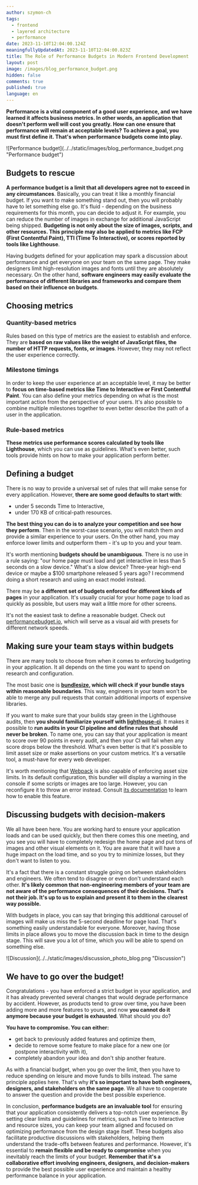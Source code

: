 ```yaml
---
author: szymon-ch
tags:
  - frontend
  - layered architecture
  - performance
date: 2023-11-10T12:04:00.124Z
meaningfullyUpdatedAt: 2023-11-10T12:04:00.823Z
title: The Role of Performance Budgets in Modern Frontend Development
layout: post
image: /images/blog_performance_budget.png
hidden: false
comments: true
published: true
language: en
---
```

**Performance is a vital component of a good user experience, and we have learned it affects business metrics. In other words, an application that doesn't perform well will cost you greatly. How can one ensure that performance will remain at acceptable levels? To achieve a goal, you must first define it. That's when performance budgets come into play.**

<div className="image">![Performance budget](../../static/images/blog_performance_budget.png "Performance budget")</div>

## Budgets to rescue

**A performance budget is a limit that all developers agree not to exceed in any circumstances**. Basically, you can treat it like a monthly financial budget. If you want to make something stand out, then you will probably have to let something else go. It's fluid - depending on the business requirements for this month, you can decide to adjust it. For example, you can reduce the number of images in exchange for additional JavaScript being shipped. **Budgeting is not only about the size of images, scripts, and other resources. This principle may also be applied to metrics like FCP (First Contentful Paint), TTI (Time To Interactive), or scores reported by tools like Lighthouse**.

Having budgets defined for your application may spark a discussion about performance and get everyone on your team on the same page. They make designers limit high-resolution images and fonts until they are absolutely necessary. On the other hand, **software engineers may easily evaluate the performance of different libraries and frameworks and compare them based on their influence on budgets**.

## Choosing metrics

### Quantity-based metrics

Rules based on this type of metrics are the easiest to establish and enforce. They are **based on raw values like the weight of JavaScript files, the number of HTTP requests, fonts, or images**. However, they may not reflect the user experience correctly.

### Milestone timings

In order to keep the user experience at an acceptable level, it may be better to **focus on time-based metrics like Time to Interactive or First Contentful Paint**. You can also define your metrics depending on what is the most important action from the perspective of your users. It's also possible to combine multiple milestones together to even better describe the path of a user in the application.

### Rule-based metrics

**These metrics use performance scores calculated by tools like Lighthouse**, which you can use as guidelines. What's even better, such tools provide hints on how to make your application perform better.

## Defining a budget

There is no way to provide a universal set of rules that will make sense for every application. However, **there are some good defaults to start with**:

* under 5 seconds Time to Interactive,
* under 170 KB of critical-path resources.

**The best thing you can do is to analyze your competition and see how they perform**. Then in the worst-case scenario, you will match them and provide a similar experience to your users. On the other hand, you may enforce lower limits and outperform them - it's up to you and your team.

It's worth mentioning **budgets should be unambiguous**. There is no use in a rule saying: "our home page must load and get interactive in less than 5 seconds on a slow device." What's a slow device? Three-year high-end device or maybe a $100 smartphone released 5 years ago? I recommend doing a short research and using an exact model instead.

There may be **a different set of budgets enforced for different kinds of pages** in your application. It's usually crucial for your home page to load as quickly as possible, but users may wait a little more for other screens.

It's not the easiest task to define a reasonable budget. Check out [performancebudget.io](https://performancebudget.io/), which will serve as a visual aid with presets for different network speeds.

## Making sure your team stays within budgets

There are many tools to choose from when it comes to enforcing budgeting in your application. It all depends on the time you want to spend on research and configuration.

The most basic one is **[bundlesize](https://github.com/siddharthkp/bundlesize), which will check if your bundle stays within reasonable boundaries**. This way, engineers in your team won't be able to merge any pull requests that contain additional imports of expensive libraries.

If you want to make sure that your builds stay green in the Lighthouse audits, then **you should familiarize yourself with [lighthouse-ci](https://github.com/GoogleChrome/lighthouse-ci)**. It makes it possible to **run audits in your CI pipeline and define rules that should never be broken**. To name one, you can say that your application is meant to score over 90 points in every audit, and then your CI will fail when any score drops below the threshold. What's even better is that it's possible to limit asset size or make assertions on your custom metrics. It's a versatile tool, a must-have for every web developer.

It's worth mentioning that [Webpack](https://webpack.js.org/) is also capable of enforcing asset size limits. In its default configuration, this bundler will display a warning in the console if some scripts or images are too large. However, you can reconfigure it to throw an error instead. Consult [its documentation](https://webpack.js.org/configuration/performance/) to learn how to enable this feature.

## Discussing budgets with decision-makers

We all have been here. You are working hard to ensure your application loads and can be used quickly, but then there comes this one meeting, and you see you will have to completely redesign the home page and put tons of images and other visual elements on it. You are aware that it will have a huge impact on the load time, and so you try to minimize losses, but they don't want to listen to you.

It's a fact that there is a constant struggle going on between stakeholders and engineers. We often tend to disagree or even don't understand each other. **It's likely common that non-engineering members of your team are not aware of the performance consequences of their decisions. That's not their job. It's up to us to explain and present it to them in the clearest way possible.**

With budgets in place, you can say that bringing this additional carousel of images will make us miss the 5-second deadline for page load. That's something easily understandable for everyone. Moreover, having those limits in place allows you to move the discussion back in time to the design stage. This will save you a lot of time, which you will be able to spend on something else.

<div className="image">![Discussion](../../static/images/discussion_photo_blog.png "Discussion")</div>

## We have to go over the budget!

Congratulations - you have enforced a strict budget in your application, and it has already prevented several changes that would degrade performance by accident. However, as products tend to grow over time, you have been adding more and more features to yours, and now **you cannot do it anymore because your budget is exhausted**. What should you do?

**You have to compromise. You can either:**

* get back to previously added features and optimize them,
* decide to remove some feature to make place for a new one (or postpone interactivity with it),
* completely abandon your idea and don't ship another feature.

As with a financial budget, when you go over the limit, then you have to reduce spending on leisure and move funds to bills instead. The same principle applies here. That's why **it's so important to have both engineers, designers, and stakeholders on the same page**. We all have to cooperate to answer the question and provide the best possible experience.

In conclusion, **performance budgets are an invaluable tool** for ensuring that your application consistently delivers a top-notch user experience. By setting clear limits and guidelines for metrics, such as Time to Interactive and resource sizes, you can keep your team aligned and focused on optimizing performance from the design stage itself. These budgets also facilitate productive discussions with stakeholders, helping them understand the trade-offs between features and performance. However, it's essential to **remain flexible and be ready to compromise** when you inevitably reach the limits of your budget. **Remember that it's a collaborative effort involving engineers, designers, and decision-makers** to provide the best possible user experience and maintain a healthy performance balance in your application.
